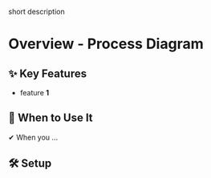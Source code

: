 short description

# Overview - Process Diagram

## ✨ Key Features

- feature **1**

## 📌 When to Use It

✔ When you ...

## 🛠️ Setup
